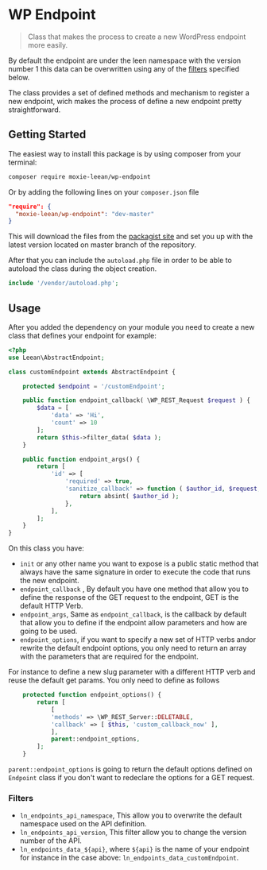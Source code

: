 # WP Endpoint

> Class that makes the process to create a new WordPress endpoint more
> easily.

By default the endpoint are under the leen namespace with the version
number 1 this data can be overwritten using any of the [filters](#filters) specified
below. 

The class provides a set of defined methods and mechanism to register a new endpoint, wich makes
the process of define a new endpoint pretty straightforward.

## Getting Started

The easiest way to install this package is by using composer from your terminal:

```bash
composer require moxie-leean/wp-endpoint
```

Or by adding the following lines on your `composer.json` file

```json
"require": {
  "moxie-leean/wp-endpoint": "dev-master"
}
```

This will download the files from the [packagist site](https://packagist.org/packages/moxie-leean/wp-endpoint)
and set you up with the latest version located on master branch of the repository.

After that you can include the `autoload.php` file in order to
be able to autoload the class during the object creation.

```php
include '/vendor/autoload.php';
```

## Usage

After you added the dependency on your module you need to create a new class that defines your endpoint for example:

```php
<?php
use Leean\AbstractEndpoint;

class customEndpoint extends AbstractEndpoint {

	protected $endpoint = '/customEndpoint';

	public function endpoint_callback( \WP_REST_Request $request ) {
		$data = [
		    'data' => 'Hi',
		    'count' => 10
		];
		return $this->filter_data( $data );
	}

	public function endpoint_args() {
		return [
			'id' => [
				'required' => true,
				'sanitize_callback' => function ( $author_id, $request, $key ) {
					return absint( $author_id );
				},
			],
		];
	}
}
```

On this class you have:

- `init` or any other name you want to expose is a public static method that always have the same signature in order to execute the code that runs the new endpoint.
- `endpoint_callback` , By default you have one method that allow you to define the response of the GET request to the endpoint, GET is the default HTTP Verb.
-  `endpoint_args`, Same as `endpoint_callback`, is the callback by default that allow you to define if the endpoint allow parameters and how are going to be used.
-  `endpoint_options`, if you want to specify a new set of HTTP verbs andor rewrite the default endpoint options, you only need  to return an array with the parameters that are required for the endpoint.

For instance to define a new slug parameter with a different HTTP verb and reuse the default get params. You only need to define as follows

```php
	protected function endpoint_options() {
		return [
		    [
			'methods' => \WP_REST_Server::DELETABLE,
			'callback' => [ $this, 'custom_callback_now' ],
			],
			parent::endpoint_options,
		];
	}
```

`parent::endpoint_options` is going to return the default options defined on `Endpoint` class if you don't want to redeclare the options for a GET request.

### Filters

- `ln_endpoints_api_namespace`, This allow you to overwrite the default namespace used on the API definition.
- `ln_endpoints_api_version`, This filter allow you to change the version number of the API.
- `ln_endpoints_data_${api}`, where `${api}` is the name of your endpoint for instance in the case above: `ln_endpoints_data_customEndpoint`.


